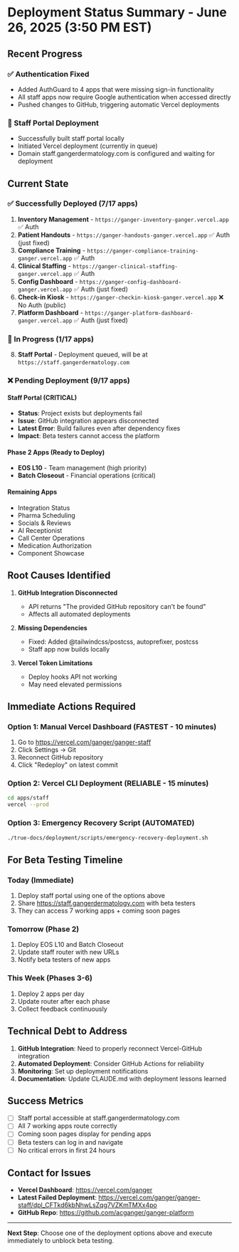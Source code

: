 # Deployment Status Summary - June 26, 2025 (3:50 PM EST)

## Recent Progress

### ✅ Authentication Fixed
- Added AuthGuard to 4 apps that were missing sign-in functionality
- All staff apps now require Google authentication when accessed directly
- Pushed changes to GitHub, triggering automatic Vercel deployments

### 🚀 Staff Portal Deployment
- Successfully built staff portal locally
- Initiated Vercel deployment (currently in queue)
- Domain staff.gangerdermatology.com is configured and waiting for deployment

## Current State

### ✅ Successfully Deployed (7/17 apps)
1. **Inventory Management** - `https://ganger-inventory-ganger.vercel.app` ✅ Auth
2. **Patient Handouts** - `https://ganger-handouts-ganger.vercel.app` ✅ Auth (just fixed)
3. **Compliance Training** - `https://ganger-compliance-training-ganger.vercel.app` ✅ Auth
4. **Clinical Staffing** - `https://ganger-clinical-staffing-ganger.vercel.app` ✅ Auth
5. **Config Dashboard** - `https://ganger-config-dashboard-ganger.vercel.app` ✅ Auth (just fixed)
6. **Check-in Kiosk** - `https://ganger-checkin-kiosk-ganger.vercel.app` ❌ No Auth (public)
7. **Platform Dashboard** - `https://ganger-platform-dashboard-ganger.vercel.app` ✅ Auth (just fixed)

### 🔄 In Progress (1/17 apps)
8. **Staff Portal** - Deployment queued, will be at `https://staff.gangerdermatology.com`

### ❌ Pending Deployment (9/17 apps)

#### Staff Portal (CRITICAL)
- **Status**: Project exists but deployments fail
- **Issue**: GitHub integration appears disconnected
- **Latest Error**: Build failures even after dependency fixes
- **Impact**: Beta testers cannot access the platform

#### Phase 2 Apps (Ready to Deploy)
- **EOS L10** - Team management (high priority)
- **Batch Closeout** - Financial operations (critical)

#### Remaining Apps
- Integration Status
- Pharma Scheduling
- Socials & Reviews
- AI Receptionist
- Call Center Operations
- Medication Authorization
- Component Showcase

## Root Causes Identified

1. **GitHub Integration Disconnected**
   - API returns "The provided GitHub repository can't be found"
   - Affects all automated deployments

2. **Missing Dependencies**
   - Fixed: Added @tailwindcss/postcss, autoprefixer, postcss
   - Staff app now builds locally

3. **Vercel Token Limitations**
   - Deploy hooks API not working
   - May need elevated permissions

## Immediate Actions Required

### Option 1: Manual Vercel Dashboard (FASTEST - 10 minutes)
1. Go to https://vercel.com/ganger/ganger-staff
2. Click Settings → Git
3. Reconnect GitHub repository
4. Click "Redeploy" on latest commit

### Option 2: Vercel CLI Deployment (RELIABLE - 15 minutes)
```bash
cd apps/staff
vercel --prod
```

### Option 3: Emergency Recovery Script (AUTOMATED)
```bash
./true-docs/deployment/scripts/emergency-recovery-deployment.sh
```

## For Beta Testing Timeline

### Today (Immediate)
1. Deploy staff portal using one of the options above
2. Share https://staff.gangerdermatology.com with beta testers
3. They can access 7 working apps + coming soon pages

### Tomorrow (Phase 2)
1. Deploy EOS L10 and Batch Closeout
2. Update staff router with new URLs
3. Notify beta testers of new apps

### This Week (Phases 3-6)
1. Deploy 2 apps per day
2. Update router after each phase
3. Collect feedback continuously

## Technical Debt to Address

1. **GitHub Integration**: Need to properly reconnect Vercel-GitHub integration
2. **Automated Deployment**: Consider GitHub Actions for reliability
3. **Monitoring**: Set up deployment notifications
4. **Documentation**: Update CLAUDE.md with deployment lessons learned

## Success Metrics

- [ ] Staff portal accessible at staff.gangerdermatology.com
- [ ] All 7 working apps route correctly
- [ ] Coming soon pages display for pending apps
- [ ] Beta testers can log in and navigate
- [ ] No critical errors in first 24 hours

## Contact for Issues

- **Vercel Dashboard**: https://vercel.com/ganger
- **Latest Failed Deployment**: https://vercel.com/ganger/ganger-staff/dpl_CFTkd6kbNhwLsZqg7VZKmTMXx4po
- **GitHub Repo**: https://github.com/acganger/ganger-platform

---

**Next Step**: Choose one of the deployment options above and execute immediately to unblock beta testing.